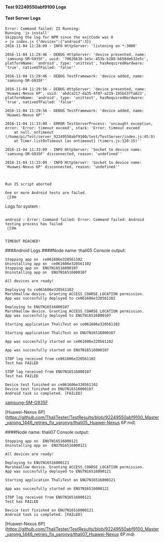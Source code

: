 #### Test 92249550abf9100 Logs

#### Test Server Logs
```
Error: Command failed: IS Running:
Running 'jx install'
Skipping the log for NPM since the exitCode was 0
> jx index.js {"devices":{"android":3}}
2016-11-04 11:28:09 - INFO HttpServer: 'listening on *:3000'

2016-11-04 11:29:46 - DEBUG HttpServer: 'device presented, name: 'samsung-SM-G935F', uuid: '70626638-1e5c-453b-b288-b658de632e5c', platformName: 'android', type: 'unittest', hasRequiredHardware: 'true', nativeUTFailed: 'false''

2016-11-04 11:29:46 - DEBUG TestFramework: 'device added, name: 'samsung-SM-G935F''

2016-11-04 11:29:56 - DEBUG HttpServer: 'device presented, name: 'Huawei-Nexus 6P', uuid: 'abdca217-da35-4f07-a219-195bd37fa823', platformName: 'android', type: 'unittest', hasRequiredHardware: 'true', nativeUTFailed: 'false''

2016-11-04 11:29:56 - DEBUG TestFramework: 'device added, name: 'Huawei-Nexus 6P''

2016-11-04 11:33:09 - ERROR TestServerProcess: 'uncaught exception, error: 'Error: timeout exceed', stack: 'Error: timeout exceed
    at null._onTimeout (/home/pi/Test/server_92249550abf9100/test/TestServer/index.js:45:9)
    at Timer.listOnTimeout [as ontimeout] (timers.js:120:15)''

2016-11-04 11:33:09 - INFO HttpServer: 'Socket to device name: 'samsung-SM-G935F' disconnected, reason: 'undefined''

2016-11-04 11:33:09 - INFO HttpServer: 'Socket to device name: 'Huawei-Nexus 6P' disconnected, reason: 'undefined''


 
Run IS script aborted
 
One or more Android tests are failed.
 [0m

```


Logs for system : 
```

android : Error: Command failed: Error: Command failed: Android testing process has failed
 [0m


TIMEOUT REACHED!
```
###Android Logs
####Node name: thali05
Console output:
```
Stopping app on  ce061606e320561102
Uninstalling app on  ce061606e320561102
Stopping app on  ENU7N16516000107
Uninstalling app on  ENU7N16516000107

All devices are ready!

Deploying to ce061606e320561102
Marshmallow device. Granting ACCESS_COARSE_LOCATION permission.
App was succesfully deployed to ce061606e320561102

Deploying to ENU7N16516000107
Marshmallow device. Granting ACCESS_COARSE_LOCATION permission.
App was succesfully deployed to ENU7N16516000107

Starting application ThaliTest on ce061606e320561102

Starting application ThaliTest on ENU7N16516000107

App was succesfully started on ce061606e320561102

App was succesfully started on ENU7N16516000107

STOP log received from ce061606e320561102
Test has FAILED

STOP log received from ENU7N16516000107
Test has FAILED

Device test finished on ce061606e320561102 
Device test finished on ENU7N16516000107 
Android task is completed. [FAILED]
```
[samsung-SM-G935F](https://github.com/ThaliTester/TestResults/blob/92249550abf9100_Master_yarong_1446_retries_fix_yaronyg/thali05_samsung-SM-G935F.md)

[Huawei-Nexus 6P](https://github.com/ThaliTester/TestResults/blob/92249550abf9100_Master_yarong_1446_retries_fix_yaronyg/thali05_Huawei-Nexus 6P.md)

####Node name: thali07
Console output:
```
Stopping app on  ENU7N16516000121
Uninstalling app on  ENU7N16516000121

All devices are ready!

Deploying to ENU7N16516000121
Marshmallow device. Granting ACCESS_COARSE_LOCATION permission.
App was succesfully deployed to ENU7N16516000121

Starting application ThaliTest on ENU7N16516000121

App was succesfully started on ENU7N16516000121

STOP log received from ENU7N16516000121
Test has FAILED

Device test finished on ENU7N16516000121 
Android task is completed. [FAILED]
```
[Huawei-Nexus 6P](https://github.com/ThaliTester/TestResults/blob/92249550abf9100_Master_yarong_1446_retries_fix_yaronyg/thali07_Huawei-Nexus 6P.md)





